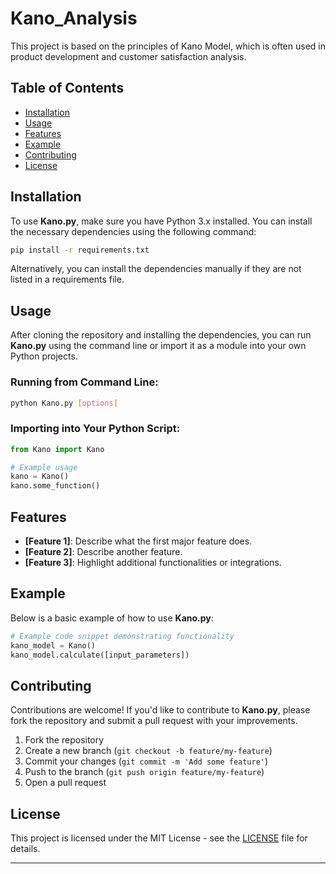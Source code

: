 # Kano_Analysis


This project is based on the principles of Kano Model, which is often used in product development and customer satisfaction analysis.

## Table of Contents

- [Installation](#installation)
- [Usage](#usage)
- [Features](#features)
- [Example](#example)
- [Contributing](#contributing)
- [License](#license)

## Installation

To use **Kano.py**, make sure you have Python 3.x installed. You can install the necessary dependencies using the following command:

```bash
pip install -r requirements.txt
```

Alternatively, you can install the dependencies manually if they are not listed in a requirements file.

## Usage

After cloning the repository and installing the dependencies, you can run **Kano.py** using the command line or import it as a module into your own Python projects.

### Running from Command Line:

```bash
python Kano.py [options]
```

### Importing into Your Python Script:

```python
from Kano import Kano

# Example usage
kano = Kano()
kano.some_function()
```

## Features

- **[Feature 1]**: Describe what the first major feature does.
- **[Feature 2]**: Describe another feature.
- **[Feature 3]**: Highlight additional functionalities or integrations.
  
## Example

Below is a basic example of how to use **Kano.py**:

```python
# Example code snippet demonstrating functionality
kano_model = Kano()
kano_model.calculate([input_parameters])
```

## Contributing

Contributions are welcome! If you'd like to contribute to **Kano.py**, please fork the repository and submit a pull request with your improvements.

1. Fork the repository
2. Create a new branch (`git checkout -b feature/my-feature`)
3. Commit your changes (`git commit -m 'Add some feature'`)
4. Push to the branch (`git push origin feature/my-feature`)
5. Open a pull request

## License

This project is licensed under the MIT License - see the [LICENSE](LICENSE) file for details.

---
